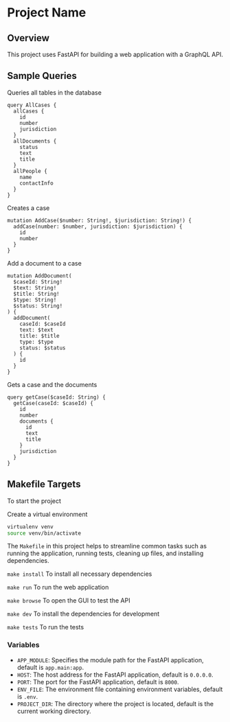 # Project Name

## Overview

This project uses FastAPI for building a web application with a GraphQL API. 

## Sample Queries

Queries all tables in the database

```
query AllCases {
  allCases {
    id
    number
    jurisdiction
  }
  allDocuments {
    status
    text
    title
  }
  allPeople {
    name
    contactInfo
  }
}
```

Creates a case

```
mutation AddCase($number: String!, $jurisdiction: String!) {
  addCase(number: $number, jurisdiction: $jurisdiction) {
    id
    number
  }
}
```

Add a document to a case

```
mutation AddDocument(
  $caseId: String!
  $text: String!
  $title: String!
  $type: String!
  $status: String!
) {
  addDocument(
    caseId: $caseId
    text: $text
    title: $title
    type: $type
    status: $status
  ) {
    id
  }
}
```

Gets a case and the documents

```
query getCase($caseId: String) {
  getCase(caseId: $caseId) {
    id
    number
    documents {
      id
      text
      title
    }
    jurisdiction
  }
}
```

## Makefile Targets

To start the project

Create a virtual environment

```sh
virtualenv venv
source venv/bin/activate 
```


The `Makefile` in this project helps to streamline common tasks such as running the application, running tests, cleaning up files, and installing dependencies.

`make install`  To install all necessary dependencies

`make run`      To run the web application

`make browse`   To open the GUI to test the API

`make dev`      To install the dependencies for development

`make tests`    To run the tests



### Variables

- `APP_MODULE`: Specifies the module path for the FastAPI application, default is `app.main:app`.
- `HOST`: The host address for the FastAPI application, default is `0.0.0.0`.
- `PORT`: The port for the FastAPI application, default is `8000`.
- `ENV_FILE`: The environment file containing environment variables, default is `.env`.
- `PROJECT_DIR`: The directory where the project is located, default is the current working directory.


